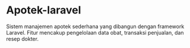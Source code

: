 # Apotek-laravel
Sistem manajemen apotek sederhana yang dibangun dengan framework Laravel. Fitur mencakup pengelolaan data obat, transaksi penjualan, dan resep dokter.
